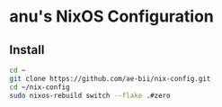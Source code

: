 # anu's NixOS Configuration

## Install
```bash
cd ~
git clone https://github.com/ae-bii/nix-config.git
cd ~/nix-config
sudo nixos-rebuild switch --flake .#zero
```
